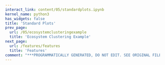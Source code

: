 ```yaml
---
interact_link: content/05/standardplots.ipynb
kernel_name: python3
has_widgets: false
title: 'Standard Plots'
prev_page:
  url: /05/ecosystemclusteringexample
  title: 'Ecosystem Clustering Example'
next_page:
  url: /features/features
  title: 'Features'
comment: "***PROGRAMMATICALLY GENERATED, DO NOT EDIT. SEE ORIGINAL FILES IN /content***"
---
```

